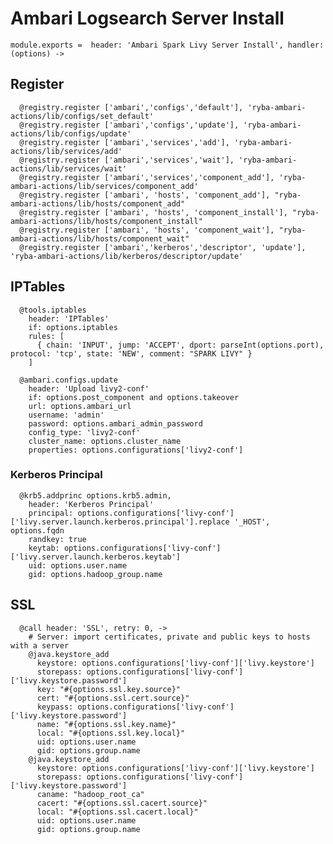 

# Ambari Logsearch Server Install

    module.exports =  header: 'Ambari Spark Livy Server Install', handler: (options) ->
      
## Register

      @registry.register ['ambari','configs','default'], 'ryba-ambari-actions/lib/configs/set_default'
      @registry.register ['ambari','configs','update'], 'ryba-ambari-actions/lib/configs/update'
      @registry.register ['ambari','services','add'], 'ryba-ambari-actions/lib/services/add'
      @registry.register ['ambari','services','wait'], 'ryba-ambari-actions/lib/services/wait'
      @registry.register ['ambari','services','component_add'], 'ryba-ambari-actions/lib/services/component_add'
      @registry.register ['ambari', 'hosts', 'component_add'], "ryba-ambari-actions/lib/hosts/component_add"
      @registry.register ['ambari', 'hosts', 'component_install'], "ryba-ambari-actions/lib/hosts/component_install"
      @registry.register ['ambari', 'hosts', 'component_wait'], "ryba-ambari-actions/lib/hosts/component_wait"
      @registry.register ['ambari','kerberos','descriptor', 'update'], 'ryba-ambari-actions/lib/kerberos/descriptor/update'

## IPTables

      @tools.iptables
        header: 'IPTables'
        if: options.iptables
        rules: [
          { chain: 'INPUT', jump: 'ACCEPT', dport: parseInt(options.port), protocol: 'tcp', state: 'NEW', comment: "SPARK LIVY" }
        ]

      @ambari.configs.update
        header: 'Upload livy2-conf'
        if: options.post_component and options.takeover
        url: options.ambari_url
        username: 'admin'
        password: options.ambari_admin_password
        config_type: 'livy2-conf'
        cluster_name: options.cluster_name
        properties: options.configurations['livy2-conf']

### Kerberos Principal

      @krb5.addprinc options.krb5.admin,
        header: 'Kerberos Principal'
        principal: options.configurations['livy-conf']['livy.server.launch.kerberos.principal'].replace '_HOST', options.fqdn
        randkey: true
        keytab: options.configurations['livy-conf']['livy.server.launch.kerberos.keytab']
        uid: options.user.name
        gid: options.hadoop_group.name

## SSL

      @call header: 'SSL', retry: 0, ->
        # Server: import certificates, private and public keys to hosts with a server
        @java.keystore_add
          keystore: options.configurations['livy-conf']['livy.keystore']
          storepass: options.configurations['livy-conf']['livy.keystore.password']
          key: "#{options.ssl.key.source}"
          cert: "#{options.ssl.cert.source}"
          keypass: options.configurations['livy-conf']['livy.keystore.password']
          name: "#{options.ssl.key.name}"
          local: "#{options.ssl.key.local}"
          uid: options.user.name
          gid: options.group.name
        @java.keystore_add
          keystore: options.configurations['livy-conf']['livy.keystore']
          storepass: options.configurations['livy-conf']['livy.keystore.password']
          caname: "hadoop_root_ca"
          cacert: "#{options.ssl.cacert.source}"
          local: "#{options.ssl.cacert.local}"
          uid: options.user.name
          gid: options.group.name
